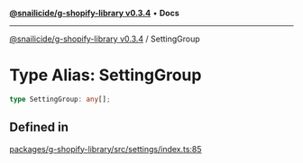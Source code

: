 [**@snailicide/g-shopify-library v0.3.4**](../README.md) • **Docs**

---

[@snailicide/g-shopify-library v0.3.4](../README.md) / SettingGroup

# Type Alias: SettingGroup

```ts
type SettingGroup: any[];
```

## Defined in

[packages/g-shopify-library/src/settings/index.ts:85](https://github.com/gbtunney/snailicide-monorepo/blob/master/packages/g-shopify-library/src/settings/index.ts#L85)
